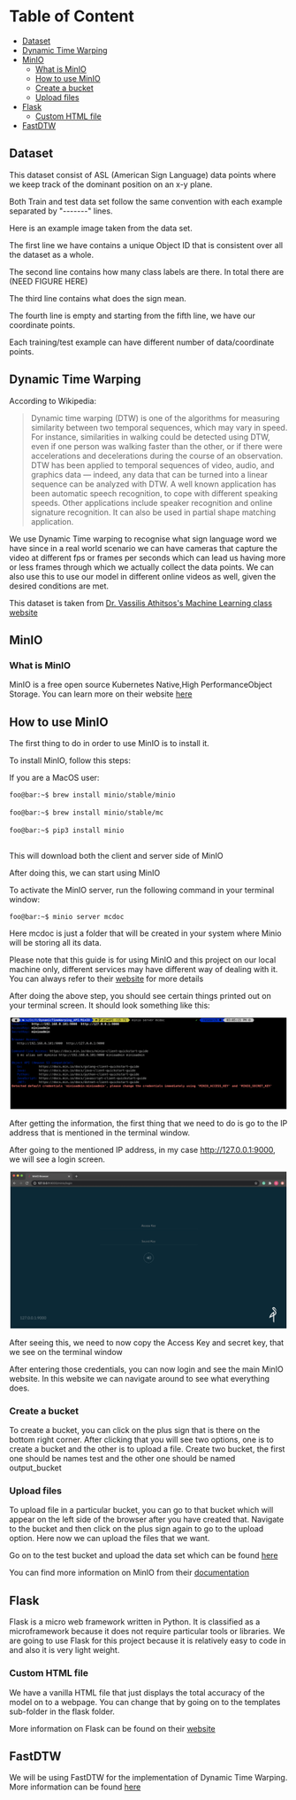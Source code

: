 # Table of Content

* [Dataset](#Dataset)
* [Dynamic Time Warping](#Dynamic-time-Warping)
* [MinIO](#Minio)
  * [What is MinIO](#what-is-minio)
  * [How to use MinIO](#how-to-use-minio)
  * [Create a bucket](#create-a-bucket)
  * [Upload files](#upload-files)
* [Flask](#flask)
  * [Custom HTML file](#custom-html-files)
* [FastDTW](#fastdtw)



## Dataset

This dataset consist of ASL (American Sign Language) data points where we keep track of the dominant position on an x-y plane.

Both Train and test data set follow the same convention with each example separated by "-------" lines.

Here is an example image taken from the data set.

<INSERT IMAGE HERE>

The first line we have contains a unique Object ID that is consistent over all the dataset as a whole.

The second line contains how many class labels are there. In total there are (NEED FIGURE HERE)

The third line contains what does the sign mean.

The fourth line is empty and starting from the fifth line, we have our coordinate points.

<INSERT THE IMAGES OF SIGN LANGUAGE PHOTS>

Each training/test example can have different number of data/coordinate points.


## Dynamic Time Warping

According to Wikipedia:
>Dynamic time warping (DTW) is one of the algorithms for measuring similarity between two temporal sequences, which may vary in speed. For instance, similarities in walking could be detected using DTW, even if one person was walking faster than the other, or if there were accelerations and decelerations during the course of an observation. DTW has been applied to temporal sequences of video, audio, and graphics data — indeed, any data that can be turned into a linear sequence can be analyzed with DTW. A well known application has been automatic speech recognition, to cope with different speaking speeds. Other applications include speaker recognition and online signature recognition. It can also be used in partial shape matching application.


We use Dynamic Time warping to recognise what sign language word we have since in a real world scenario we can have cameras that capture the video at different fps or frames per seconds which can lead us having more or less frames through which we actually collect the data points. We can also use this to use our model in different online videos as well, given the desired conditions are met.

This dataset is taken from [Dr. Vassilis Athitsos's Machine Learning class website](http://vlm1.uta.edu/~athitsos/courses/cse4309_fall2020/assignments/dtw/)

## MinIO

### What is MinIO

MinIO is a free open source Kubernetes Native,High PerformanceObject Storage. You can learn more on their website [here](https://min.io/)

## How to use MinIO

The first thing to do in order to use MinIO is to install it.

To install MinIO, follow this steps:

If you are a MacOS user:

```console
foo@bar:~$ brew install minio/stable/minio

foo@bar:~$ brew install minio/stable/mc

foo@bar:~$ pip3 install minio


```
This will download both the client and server side of MinIO

After doing this, we can start using MinIO

To activate the MinIO server, run the following command in your terminal window:

```console
foo@bar:~$ minio server mcdoc

```

Here mcdoc is just a folder that will be created in your system where Minio will be storing all its data.

Please note that this guide is for using MinIO and this project on our local machine only, different services may have different way of dealing with it. You can always refer to their [website](https://docs.min.io/docs/minio-quickstart-guide.html) for more details

After doing the above step, you should see certain things printed out on your terminal screen. It should look something like this:

<p align="center">
  <img src="images/minioserver.png" width="500" alt="Terminal ScreenShot">
</p>

After getting the information, the first thing that we need to do is go to the IP address that is mentioned in the terminal window.

After going to the mentioned IP address, in my case http://127.0.0.1:9000, we will see a login screen.

<p align="center">
  <img src="images/miniobrowser.png" width="500" alt="Terminal ScreenShot">
</p>

After seeing this, we need to now copy the Access Key and secret key, that we see on the terminal window

After entering those credentials, you can now login and see the main MinIO website. In this website we can navigate around to see what everything does.

### Create a bucket
To create a bucket, you can click on the plus sign that is there on the bottom right corner. After clicking that you will see two options, one is to create a bucket and the other is to upload a file. Create two bucket, the first one should be names test and the other one should be named output_bucket

<INSERT IMAGE HERE >

### Upload files

To upload file in a particular bucket, you can go to that bucket which will appear on the left side of the browser after you have created that. Navigate to the bucket and then click on the plus sign again to go to the upload option. Here now we can upload the files that we want.

Go on to the test bucket and upload the data set which can be found [here](https://github.com/nisargushah/DynamicTimeWarping_API/tree/main/dataset)

You can find more information on MinIO from their [documentation](https://docs.min.io/)


## Flask

Flask is a micro web framework written in Python. It is classified as a microframework because it does not require particular tools or libraries. We are going to use Flask for this project because it is relatively easy to code in and also it is very light weight.

### Custom HTML file

We have a vanilla HTML file that just displays the total accuracy of the model on to a webpage.
You can change that by going on to the templates sub-folder in the flask folder.

More information on Flask can be found on their [website](https://flask.palletsprojects.com/en/1.1.x/)

## FastDTW

We will be using FastDTW for the implementation of Dynamic Time Warping. More information can be found [here](https://github.com/slaypni/fastdtw)
